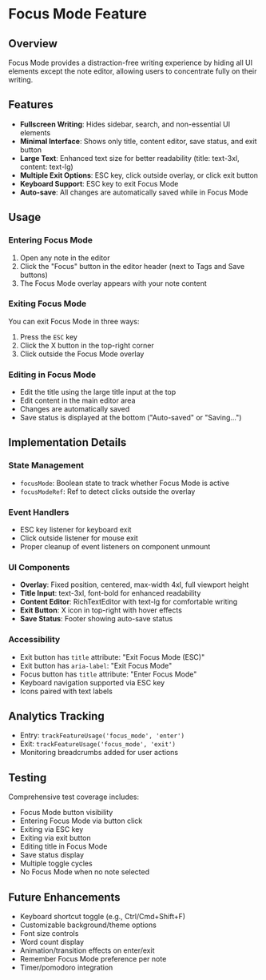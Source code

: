 # Focus Mode Feature

## Overview

Focus Mode provides a distraction-free writing experience by hiding all UI elements except the note editor, allowing users to concentrate fully on their writing.

## Features

- **Fullscreen Writing**: Hides sidebar, search, and non-essential UI elements
- **Minimal Interface**: Shows only title, content editor, save status, and exit button
- **Large Text**: Enhanced text size for better readability (title: text-3xl, content: text-lg)
- **Multiple Exit Options**: ESC key, click outside overlay, or click exit button
- **Keyboard Support**: ESC key to exit Focus Mode
- **Auto-save**: All changes are automatically saved while in Focus Mode

## Usage

### Entering Focus Mode

1. Open any note in the editor
2. Click the "Focus" button in the editor header (next to Tags and Save buttons)
3. The Focus Mode overlay appears with your note content

### Exiting Focus Mode

You can exit Focus Mode in three ways:

1. Press the `ESC` key
2. Click the X button in the top-right corner
3. Click outside the Focus Mode overlay

### Editing in Focus Mode

- Edit the title using the large title input at the top
- Edit content in the main editor area
- Changes are automatically saved
- Save status is displayed at the bottom ("Auto-saved" or "Saving...")

## Implementation Details

### State Management

- `focusMode`: Boolean state to track whether Focus Mode is active
- `focusModeRef`: Ref to detect clicks outside the overlay

### Event Handlers

- ESC key listener for keyboard exit
- Click outside listener for mouse exit
- Proper cleanup of event listeners on component unmount

### UI Components

- **Overlay**: Fixed position, centered, max-width 4xl, full viewport height
- **Title Input**: text-3xl, font-bold for enhanced readability
- **Content Editor**: RichTextEditor with text-lg for comfortable writing
- **Exit Button**: X icon in top-right with hover effects
- **Save Status**: Footer showing auto-save status

### Accessibility

- Exit button has `title` attribute: "Exit Focus Mode (ESC)"
- Exit button has `aria-label`: "Exit Focus Mode"
- Focus button has `title` attribute: "Enter Focus Mode"
- Keyboard navigation supported via ESC key
- Icons paired with text labels

## Analytics Tracking

- Entry: `trackFeatureUsage('focus_mode', 'enter')`
- Exit: `trackFeatureUsage('focus_mode', 'exit')`
- Monitoring breadcrumbs added for user actions

## Testing

Comprehensive test coverage includes:

- Focus Mode button visibility
- Entering Focus Mode via button click
- Exiting via ESC key
- Exiting via exit button
- Editing title in Focus Mode
- Save status display
- Multiple toggle cycles
- No Focus Mode when no note selected

## Future Enhancements

- Keyboard shortcut toggle (e.g., Ctrl/Cmd+Shift+F)
- Customizable background/theme options
- Font size controls
- Word count display
- Animation/transition effects on enter/exit
- Remember Focus Mode preference per note
- Timer/pomodoro integration
